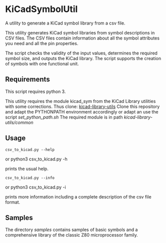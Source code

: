 # KiCadSymbolUtil

A utility to generate a KiCad symbol library from a csv file.

This utility generates KiCad symbol libraries from symbol descriptions in CSV files.
The CSV files contain information about all the symbol attributes you need and all
the pin properties.

The script checks the validity of the input values, determines the required symbol
size, and outputs the KiCad library. The script supports the creation of symbols
with one functional unit.

## Requirements

This script requires python 3.

This utility requires the module kicad_sym
from the KiCad Library utilities with some corrections.
Thus clone:
[kicad-library-utils](https://gitlab.com/joergboe/kicad-library-utils.git)
Clone this repository and adapt the PYTHONPATH environment accordingly or adapt
an use the script *set_python_path.sh*
The required module is in path *kicad-library-utils/common*

## Usage

    csv_to_kicad.py --help
or 
    python3 csv_to_kicad.py -h

prints the usual help.

    csv_to_kicad.py --info
or 
    python3 csv_to_kicad.py -i

prints more information including a complete description of the csv file format.

## Samples

The directory *samples* contains samples of basic symbols and a comprehensive library of the classic Z80 microprocessor family.